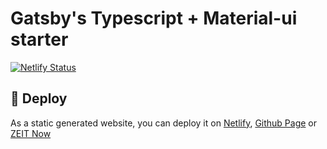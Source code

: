 # Gatsby's Typescript + Material-ui starter

[![Netlify Status](https://api.netlify.com/api/v1/badges/1b625068-4ac6-42d5-87fb-902d9077bbef/deploy-status)](https://app.netlify.com/sites/gatsby-material-typescript-starter/deploys)

## 💫 Deploy

As a static generated website, you can deploy it on [Netlify](https://www.netlify.com), [Github Page](https://pages.github.com/) or [ZEIT Now](https://zeit.co/)
